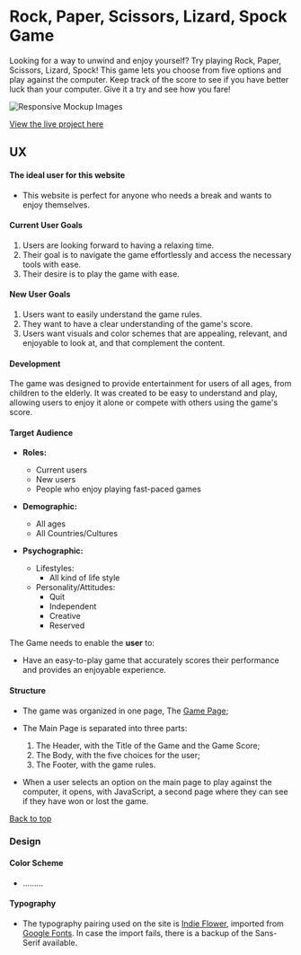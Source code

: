 
# Rock, Paper, Scissors, Lizard, Spock Game

Looking for a way to unwind and enjoy yourself? Try playing Rock, Paper, Scissors, Lizard, Spock! This game lets you choose from five options and play against the computer. Keep track of the score to see if you have better luck than your computer. Give it a try and see how you fare!

![Responsive Mockup Images](*****)

[View the live project here]( ***)

## UX

#### The ideal user for this website

- This website is perfect for anyone who needs a break and wants to enjoy themselves.

#### Current User Goals

1. Users are looking forward to having a relaxing time.
2. Their goal is to navigate the game effortlessly and access the necessary tools with ease.
3. Their desire is to play the game with ease.

#### New User Goals

1. Users want to easily understand the game rules.
2. They want to have a clear understanding of the game's score.
3. Users want visuals and color schemes that are appealing, relevant, and enjoyable to look at, and that complement the content.

#### Development

The game was designed to provide entertainment for users of all ages, from children to the elderly. It was created to be easy to understand and play, allowing users to enjoy it alone or compete with others using the game's score.

#### Target Audience

- **Roles:**
  - Current users
  - New users
  - People who enjoy playing fast-paced games

- **Demographic:**
  - All ages
  - All Countries/Cultures

- **Psychographic:**
  - Lifestyles:
    - All kind of life style
  - Personality/Attitudes:
    - Quit
    - Independent
    - Creative
    - Reserved

The Game needs to enable the **user** to:

- Have an easy-to-play game that accurately scores their performance and provides an enjoyable experience.

#### Structure

- The game was organized in one page, The [Game Page](****);

- The Main Page is separated into three parts:

    1. The Header, with the Title of the Game and the Game Score;
    2. The Body, with the five choices for the user;
    3. The Footer, with the game rules.

- When a user selects an option on the main page to play against the computer, it opens, with JavaScript, a second page where they can see if they have won or lost the game.

[Back to top](#Rock,-Paper,-Scissors,-Lizard,-Spock-Game)
### Design

#### Color Scheme

- .........

#### Typography

- The typography pairing used on the site is [Indie Flower](https://fonts.google.com/specimen/Indie+Flower), imported from [Google Fonts](https://fonts.google.com/). In case the import fails, there is a backup of the Sans-Serif available.

